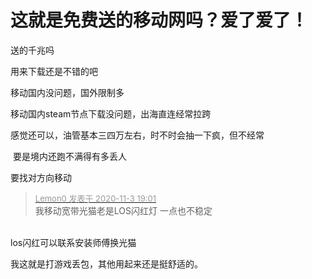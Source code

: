 # 这就是免费送的移动网吗？爱了爱了！


送的千兆吗<img src="static/image/smiley/default/lol.gif" smilieid="12" border="0" alt="" />

用来下载还是不错的吧

移动国内没问题，国外限制多

移动国内steam节点下载没问题，出海直连经常拉跨<img src="static/image/smiley/default/sweat.gif" smilieid="10" border="0" alt="" />

感觉还可以，油管基本三四万左右，时不时会抽一下疯，但不经常<img src="static/image/smiley/default/lol.gif" smilieid="12" border="0" alt="" />

<img src="static/image/smiley/default/lol.gif" smilieid="12" border="0" alt="" /> 要是境内还跑不满得有多丢人

要找对方向移动

<div class="quote"><blockquote><font size="2"><a href="https://www.hostloc.com/forum.php?mod=redirect&amp;goto=findpost&amp;pid=9397496&amp;ptid=761963" target="_blank"><font color="#999999">Lemon0 发表于 2020-11-3 19:01</font></a></font><br />
我移动宽带光猫老是LOS闪红灯 一点也不稳定</blockquote></div><br />
los闪红可以联系安装师傅换光猫<img id="aimg_Coomf" onclick="zoom(this, this.src, 0, 0, 0)" class="zoom" src="https://cdn.jsdelivr.net/gh/hishis/forum-master/public/images/patch.gif" onmouseover="img_onmouseoverfunc(this)" onload="thumbImg(this)" border="0" alt="" />

我这就是打游戏丢包，其他用起来还是挺舒适的。
